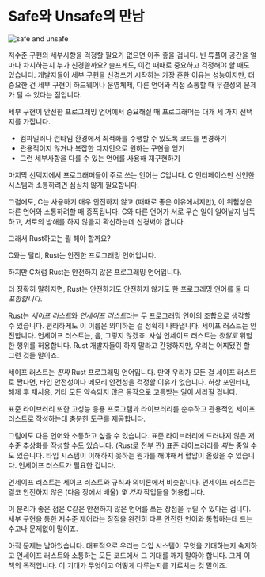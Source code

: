 # Safe와 Unsafe의 만남

![safe and unsafe](img/safeandunsafe.svg)

저수준 구현의 세부사항을 걱정할 필요가 없으면 아주 좋을 겁니다.
빈 튜플이 공간을 얼마나 차지하는지 누가 신경쓸까요? 슬프게도, 이건
때때로 중요하고 걱정해야 할 때도 있습니다. 개발자들이 세부 구현을 신경쓰기
시작하는 가장 흔한 이유는 성능이지만, 더 중요한 건 세부 구현이 하드웨어나 운영체제,
다른 언어와 직접 소통할 때 무결성의 문제가 될 수 있다는 점입니다.

세부 구현이 안전한 프로그래밍 언어에서 중요해질 때 프로그래머는 대개 세 가지 선택지를 가집니다.

* 컴파일러나 런타임 환경에서 최적화를 수행할 수 있도록 코드를 변경하기
* 관용적이지 않거나 복잡한 디자인으로 원하는 구현을 얻기
* 그런 세부사항을 다룰 수 있는 언어를 사용해 재구현하기

마지막 선택지에서 프로그래머들이 주로 쓰는 언어는 *C*입니다. C 인터페이스만 선언한 시스템과 소통하려면 심심치 않게 필요합니다.

그럼에도, C는 사용하기 매우 안전하지 않고 (때때로 좋은 이유에서지만),
이 위험성은 다른 언어와 소통하려할 때 증폭됩니다. C와 다른 언어가 서로
무슨 일이 일어날지 납득하고, 서로의 방해를 하지 않을지 확신하는데 신경써야 합니다.

그래서 Rust하고는 뭘 해야 할까요?

C와는 달리, Rust는 안전한 프로그래밍 언어입니다.

하지만 C처럼 Rust는 안전하지 않은 프로그래밍 언어입니다.

더 정확히 말하자면, Rust는 안전하기도 안전하지 않기도 한 프로그래밍 언어를 둘 다 *포함합니다*.

Rust는 *세이프 러스트*와 *언세이프 러스트*라는 두 프로그래밍 언어의 조합으로
생각할 수 있습니다. 편리하게도 이 이름은 의미하는 걸 정확히 나타냅니다.
세이프 러스트는 안전합니다. 언세이프 러스트는, 음, 그렇지 않겠죠. 사실
언세이프 러스트는 *정말로* 위험한 행위를 허용합니다. Rust 개발자들이
하지 말라고 간청하지만, 우리는 어찌됐건 할 그런 것들 말이죠.

세이프 러스트는 *진짜* Rust 프로그래밍 언어입니다. 만약 우리가 모든 걸 
세이프 러스트로 짠다면, 타입 안전성이나 메모리 안전성을 걱정할 이유가 없습니다. 
허상 포인터나, 해제 후 재사용, 기타 모든 약속되지 않은 동작으로 고통받는
일이 사라질 겁니다.

표준 라이브러리 또한 고성능 응용 프로그램과 라이브러리를 순수하고 관용적인 세이프 러스트로 작성하는데 충분한 도구를 제공합니다. 

그럼에도 다른 언어와 소통하고 싶을 수 있습니다. 표준 라이브러리에 드러나지 않은
저수준 추상화를 작성할 수도 있습니다. (Rust로 전부 짠) 표준 라이브러리를 *짜는*
중일 수도 있습니다. 타입 시스템이 이해하지 못하는 뭔가를 해야해서 혈압이
올랐을 수 있습니다. 언세이프 러스트가 필요한 겁니다.

언세이프 러스트는 세이프 러스트와 규칙과 의미론에서 비슷합니다.
언세이프 러스트는 결코 안전하지 않은 (다음 장에서 배울)
*몇 가지* 작업들을 허용합니다.

이 분리가 좋은 점은 C같은 안전하지 않은 언어를 쓰는 장점을 누릴 수 있다는 겁니다.
세부 구현을 통한 저수준 제어라는 장점을 완전히 다른 안전한 언어와 통합하는데 드는
수고나 문제없이 말이죠.

아직 문제는 남아있습니다. 대표적으로 우리는 타입 시스템이 무엇을 기대하는지 숙지하고
언세이프 러스트와 소통하는 모든 코드에서 그 기대를 깨지 말아야 합니다. 그게
이 책의 목적입니다. 이 기대가 무엇이고 어떻게 다루는지를 가르치는 것 말이죠.